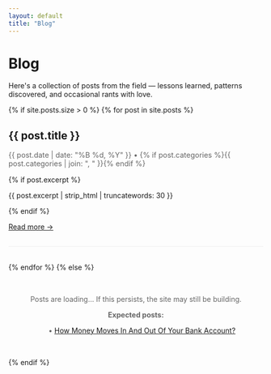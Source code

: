 ```yaml
---
layout: default
title: "Blog"
---
```


# Blog

Here's a collection of posts from the field — lessons learned, patterns discovered, and occasional rants with love.

{% if site.posts.size > 0 %}
  {% for post in site.posts %}
  <article style="margin-bottom: 2rem; padding-bottom: 1rem; border-bottom: 1px solid #eee;">
    <h2><a href="{{ post.url }}" style="text-decoration: none;">{{ post.title }}</a></h2>
    <p style="color: #666; font-size: 0.9rem;">
      <time>{{ post.date | date: "%B %d, %Y" }}</time> • 
      {% if post.categories %}{{ post.categories | join: ", " }}{% endif %}
    </p>
    {% if post.excerpt %}
      <p>{{ post.excerpt | strip_html | truncatewords: 30 }}</p>
    {% endif %}
    <p><a href="{{ post.url }}">Read more →</a></p>
  </article>
  {% endfor %}
{% else %}
  <div style="text-align: center; padding: 2rem; color: #666;">
    <p>Posts are loading... If this persists, the site may still be building.</p>
    <p><strong>Expected posts:</strong></p>
    <ul style="list-style: none;">
      <li>• <a href="/fintech/payments/2024/12/19/money-flow-bank-account.html">How Money Moves In And Out Of Your Bank Account?</a></li>
    </ul>
  </div>
{% endif %}
